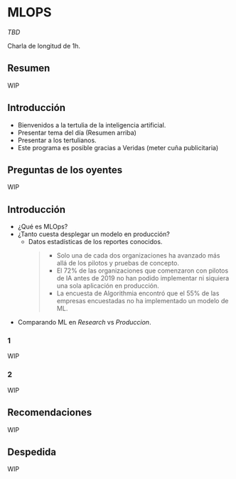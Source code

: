 # MLOPS

_TBD_

Charla de longitud de 1h.

## Resumen

WIP

## Introducción

- Bienvenidos a la tertulia de la inteligencia artificial.
- Presentar tema del día (Resumen arriba)
- Presentar a los tertulianos.
- Este programa es posible gracias a Veridas (meter cuña publicitaria)

## Preguntas de los oyentes

WIP

## Introducción

- ¿Qué es MLOps?
- ¿Tanto cuesta desplegar un modelo en producción?
  - Datos estadísticas de los reportes conocidos.
    > - Solo una de cada dos organizaciones ha avanzado más allá de los pilotos y pruebas de concepto.
    > - El 72% de las organizaciones que comenzaron con pilotos de IA antes de 2019 no han podido implementar ni siquiera una sola aplicación en producción.
    > - La encuesta de Algorithmia encontró que el 55% de las empresas encuestadas no ha implementado un modelo de ML.  
- Comparando ML en _Research_ vs _Produccion_.

### 1

WIP

### 2 

WIP

## Recomendaciones

WIP

## Despedida

WIP
